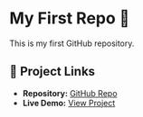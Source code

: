 # My First Repo 🚀

This is my first GitHub repository.

## 🔗 Project Links
- **Repository:** [GitHub Repo](https://github.com/HaniGupta24/my-first-repo)
- **Live Demo:** [View Project](https://hanigupta24.github.io/my-first-repo/)
